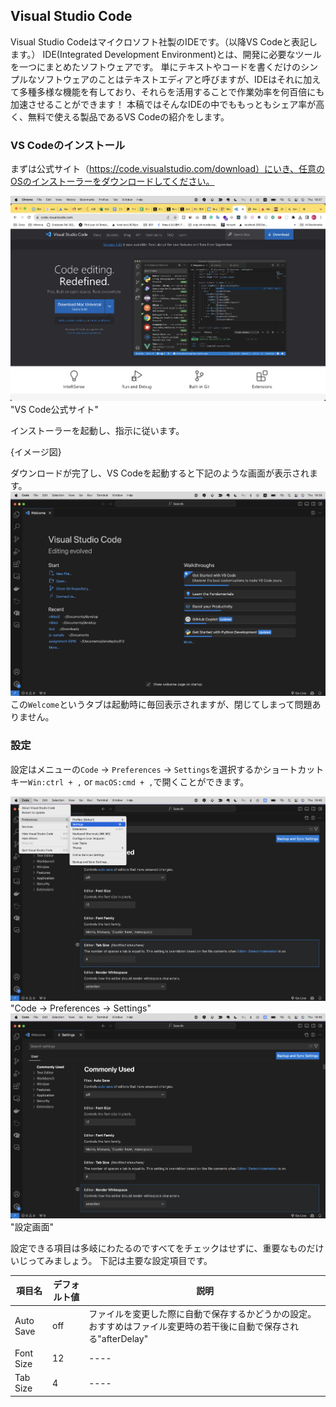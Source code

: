 ## Visual Studio Code
Visual Studio Codeはマイクロソフト社製のIDEです。（以降VS Codeと表記します。）
IDE(Integrated Development Environment)とは、開発に必要なツールを一つにまとめたソフトウェアです。
単にテキストやコードを書くだけのシンプルなソフトウェアのことはテキストエディアと呼びますが、IDEはそれに加えて多種多様な機能を有しており、それらを活用することで作業効率を何百倍にも加速させることができます！
本稿ではそんなIDEの中でももっともシェア率が高く、無料で使える製品であるVS Codeの紹介をします。

### VS Codeのインストール
まずは公式サイト（https://code.visualstudio.com/download）にいき、任意のOSのインストーラーをダウンロードしてください。

![Alt text](images/vscode/vscode-official.png)"VS Code公式サイト"

インストーラーを起動し、指示に従います。

{イメージ図}

ダウンロードが完了し、VS Codeを起動すると下記のような画面が表示されます。
![Alt text](images/vscode/vscode-1.png)
この`Welcome`というタブは起動時に毎回表示されますが、閉じてしまって問題ありません。

### 設定
設定はメニューの`Code` -> `Preferences` -> `Settings`を選択するかショートカットキー`Win:ctrl + ,` or `macOS:cmd + ,`で開くことができます。

![Alt text](images/vscode/setting-1.png)"Code -> Preferences -> Settings"
![Alt text](images/vscode/setting-2.png)"設定画面"

設定できる項目は多岐にわたるのですべてをチェックはせずに、重要なものだけいじってみましょう。
下記は主要な設定項目です。

| 項目名 | デフォルト値 | 説明 |
| ---- | ---- | ---- |
| Auto Save | off | ファイルを変更した際に自動で保存するかどうかの設定。おすすめはファイル変更時の若干後に自動で保存される"afterDelay" |
| Font Size | 12 | ---- |
| Tab Size | 4 | ---- |
